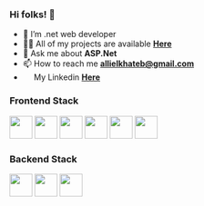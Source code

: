 <!-- ### Hi there 👋 -->
  ### Hi folks! 👋
  - 🔭 I’m .net web developer
  - 👨‍💻 All of my projects are available **[Here](https://github.com/AlliElkhateb?tab=repositories)**
  - 💬 Ask me about **ASP.Net**
  - 📫 How to reach me **allielkhateb@gmail.com**
  - <img src="https://cdn.jsdelivr.net/gh/devicons/devicon/icons/linkedin/linkedin-original.svg" width="15" height="15" /> My Linkedin **[Here](https://www.linkedin.com/in/ali-elkhateb-b16281234/)**

  <h3>Frontend Stack</h3>
  <div>
    <img src="https://cdn.jsdelivr.net/gh/devicons/devicon/icons/html5/html5-original-wordmark.svg" width="40" height="40" />
    <img src="https://cdn.jsdelivr.net/gh/devicons/devicon/icons/css3/css3-original-wordmark.svg" width="40" height="40" />
    <img src="https://cdn.jsdelivr.net/gh/devicons/devicon/icons/bootstrap/bootstrap-original-wordmark.svg" width="40" height="40" />
    <img src="https://cdn.jsdelivr.net/gh/devicons/devicon/icons/javascript/javascript-original.svg" width="40" height="40" />
    <img src="https://cdn.jsdelivr.net/gh/devicons/devicon/icons/typescript/typescript-original.svg" width="40" height="40" />
    <img src="https://cdn.jsdelivr.net/gh/devicons/devicon/icons/angularjs/angularjs-original.svg" width="40" height="40" />
  </div>
  <h3>Backend Stack</h3>
  <div>
    <img src="https://cdn.jsdelivr.net/gh/devicons/devicon/icons/csharp/csharp-original.svg" width="40" height="40" />
    <img src="https://cdn.jsdelivr.net/gh/devicons/devicon/icons/dotnetcore/dotnetcore-original.svg" width="40" height="40" />
    <img src="https://cdn.jsdelivr.net/gh/devicons/devicon/icons/microsoftsqlserver/microsoftsqlserver-plain-wordmark.svg" width="40" height="40" />
  </div>

<!--
**AlliElkhateb/AlliElkhateb** is a ✨ _special_ ✨ repository because its `README.md` (this file) appears on your GitHub profile.

Here are some ideas to get you started:

- 🔭 I’m currently working on ...
- 🌱 I’m currently learning ...
- 👯 I’m looking to collaborate on ...
- 🤔 I’m looking for help with ...
- 💬 Ask me about ...
- 📫 How to reach me: ...
- 😄 Pronouns: ...
- ⚡ Fun fact: ...
-->
